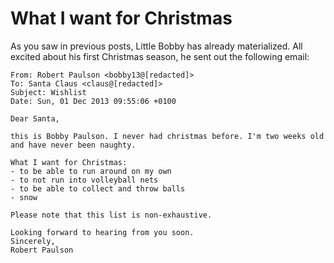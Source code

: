 What I want for Christmas
=========================
As you saw in previous posts, Little Bobby has already materialized. All excited about his first Christmas season, he sent out the following email:

    From: Robert Paulson <bobby13@[redacted]>
    To: Santa Claus <claus@[redacted]>
    Subject: Wishlist
    Date: Sun, 01 Dec 2013 09:55:06 +0100
    
    Dear Santa,
    
    this is Bobby Paulson. I never had christmas before. I'm two weeks old
    and have never been naughty.
    
    What I want for Christmas:
    - to be able to run around on my own
    - to not run into volleyball nets
    - to be able to collect and throw balls
    - snow
    
    Please note that this list is non-exhaustive.
    
    Looking forward to hearing from you soon.
    Sincerely,
    Robert Paulson
